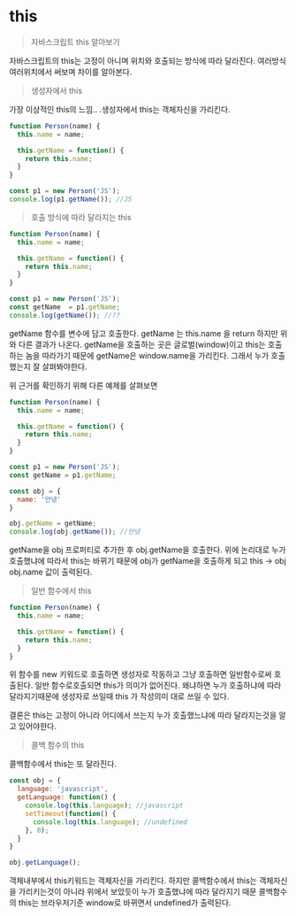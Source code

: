 # this

> 자바스크립트 this 알아보기

자바스크립트의 this는 고정이 아니며 위치와 호출되는 방식에 따라 달라진다. 여러방식 여러위치에서 써보며 차이를 알아본다.



> 생성자에서 this

가장 이상적인 this의 느낌.. .생성자에서 this는 객체자신을 가리킨다.

```javascript
function Person(name) {
  this.name = name;

  this.getName = function() {
    return this.name;
  }
}

const p1 = new Person('JS');
console.log(p1.getName()); //JS

```



> 호출 방식에 따라 달라지는 this

```javascript
function Person(name) {
  this.name = name;

  this.getName = function() {
    return this.name;
  }
}

const p1 = new Person('JS');
const getName  = p1.getName;
console.log(getName()); //??

```

getName 함수를 변수에 담고 호출한다.  getName 는 this.name 을 return 하지만 위와 다른 결과가 나온다.  getName을 호출하는 곳은 글로벌\(window\)이고 this는 호출하는 놈을 따라가기 때문에 getName은  window.name을 가리킨다. 그래서 누가 호출했는지 잘 살펴봐야한다. 

위 근거를 확인하기 위해 다른 예제를 살펴보면

```javascript
function Person(name) {
  this.name = name;

  this.getName = function() {
    return this.name;
  }
}

const p1 = new Person('JS');
const getName = p1.getName;

const obj = {
  name: '안녕'
}

obj.getName = getName;
console.log(obj.getName()); //안녕 

```

getName을 obj 프로퍼티로 추가한 후 obj.getName을 호출한다. 위에 논리대로 누가 호출했냐에 따라서 this는 바뀌기 때문에 obj가 getName을 호출하게 되고 this -&gt; obj   obj.name 값이 출력된다.

> 일반 함수에서 this

```javascript
function Person(name) {
  this.name = name;

  this.getName = function() {
    return this.name;
  }
}
```

위 함수를 new 키워드로 호출하면 생성자로 작동하고 그냥 호출하면 일반함수로써 호출된다. 일반 함수로호출되면 this가 의미가 없어진다. 왜냐하면 누가 호출하냐에 따라 달라지기때문에 생성자로 쓰일때 this 가  작성의미 대로 쓰일 수 있다.

결론은 this는 고정이 아니라 어디에서 쓰는지 누가 호출했느냐에 따라 달라지는것을 알고 있어야한다.



> 콜백 함수의 this

콜백함수에서 this는 또 달라진다.

```javascript
const obj = {
  language: 'javascript',
  getLanguage: function() {
    console.log(this.language); //javascript
    setTimeout(function() {
      console.log(this.language); //undefined
    }, 0);
  }
}

obj.getLanguage();

```

객체내부에서 this키워드는 객체자신을 가리킨다. 하지만 콜백함수에서 this는 객체자신을 가리키는것이 아니라 위에서 보았듯이 누가 호출했냐에 따라 달라지기 때문 콜백함수의 this는 브라우저기준 window로 바뀌면서 undefined가 출력된다.  




